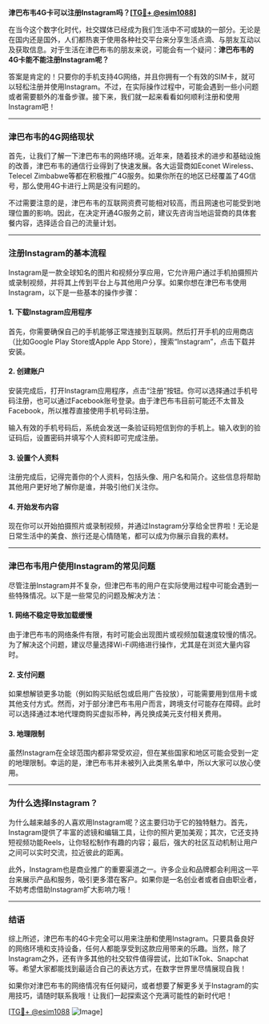 **津巴布韦4G卡可以注册Instagram吗？[[TG💪+ @esim1088](https://t.me/s/esim1088)]**

在当今这个数字化时代，社交媒体已经成为我们生活中不可或缺的一部分。无论是在国内还是国外，人们都热衷于使用各种社交平台来分享生活点滴、与朋友互动以及获取信息。对于生活在津巴布韦的朋友来说，可能会有一个疑问：**津巴布韦的4G卡能不能注册Instagram呢？**

答案是肯定的！只要你的手机支持4G网络，并且你拥有一个有效的SIM卡，就可以轻松注册并使用Instagram。不过，在实际操作过程中，可能会遇到一些小问题或者需要额外的准备步骤。接下来，我们就一起来看看如何顺利注册和使用Instagram吧！

---

### **津巴布韦的4G网络现状**
首先，让我们了解一下津巴布韦的网络环境。近年来，随着技术的进步和基础设施的改善，津巴布韦的通信行业得到了快速发展。各大运营商如Econet Wireless、Telecel Zimbabwe等都在积极推广4G服务。如果你所在的地区已经覆盖了4G信号，那么使用4G卡进行上网是没有问题的。

不过需要注意的是，津巴布韦的互联网资费可能相对较高，而且网速也可能受到地理位置的影响。因此，在决定开通4G服务之前，建议先咨询当地运营商的具体套餐内容，选择适合自己的流量计划。

---

### **注册Instagram的基本流程**
Instagram是一款全球知名的图片和视频分享应用，它允许用户通过手机拍摄照片或录制视频，并将其上传到平台上与其他用户分享。如果你想在津巴布韦使用Instagram，以下是一些基本的操作步骤：

#### **1. 下载Instagram应用程序**
首先，你需要确保自己的手机能够正常连接到互联网。然后打开手机的应用商店（比如Google Play Store或Apple App Store），搜索“Instagram”，点击下载并安装。

#### **2. 创建账户**
安装完成后，打开Instagram应用程序，点击“注册”按钮。你可以选择通过手机号码注册，也可以通过Facebook账号登录。由于津巴布韦目前可能还不太普及Facebook，所以推荐直接使用手机号码注册。

输入有效的手机号码后，系统会发送一条验证码短信到你的手机上。输入收到的验证码后，设置密码并填写个人资料即可完成注册。

#### **3. 设置个人资料**
注册完成后，记得完善你的个人资料，包括头像、用户名和简介。这些信息将帮助其他用户更好地了解你是谁，并吸引他们关注你。

#### **4. 开始发布内容**
现在你可以开始拍摄照片或录制视频，并通过Instagram分享给全世界啦！无论是日常生活中的美食、旅行还是心情随笔，都可以成为你展示自我的素材。

---

### **津巴布韦用户使用Instagram的常见问题**
尽管注册Instagram并不复杂，但津巴布韦的用户在实际使用过程中可能会遇到一些特殊情况。以下是一些常见的问题及解决方法：

#### **1. 网络不稳定导致加载缓慢**
由于津巴布韦的网络条件有限，有时可能会出现图片或视频加载速度较慢的情况。为了解决这个问题，建议尽量选择Wi-Fi网络进行操作，尤其是在浏览大量内容时。

#### **2. 支付问题**
如果想解锁更多功能（例如购买贴纸包或启用广告投放），可能需要用到信用卡或其他支付方式。然而，对于部分津巴布韦用户而言，跨境支付可能存在障碍。此时可以选择通过本地代理商购买虚拟币种，再兑换成美元支付相关费用。

#### **3. 地理限制**
虽然Instagram在全球范围内都非常受欢迎，但在某些国家和地区可能会受到一定的地理限制。幸运的是，津巴布韦并未被列入此类黑名单中，所以大家可以放心使用。

---

### **为什么选择Instagram？**
为什么越来越多的人喜欢用Instagram呢？这主要归功于它的独特魅力。首先，Instagram提供了丰富的滤镜和编辑工具，让你的照片更加美观；其次，它还支持短视频功能Reels，让你轻松制作有趣的内容；最后，强大的社区互动机制让用户之间可以实时交流，拉近彼此的距离。

此外，Instagram也是商业推广的重要渠道之一。许多企业和品牌都会利用这一平台来展示产品和服务，吸引更多潜在客户。如果你是一名创业者或者自由职业者，不妨考虑借助Instagram扩大影响力哦！

---

### **结语**
综上所述，津巴布韦的4G卡完全可以用来注册和使用Instagram。只要具备良好的网络环境和支持设备，任何人都能享受到这款应用带来的乐趣。当然，除了Instagram之外，还有许多其他的社交软件值得尝试，比如TikTok、Snapchat等。希望大家都能找到最适合自己的表达方式，在数字世界里尽情展现自我！

如果你对津巴布韦的网络情况有任何疑问，或者想要了解更多关于Instagram的实用技巧，请随时联系我哦！让我们一起探索这个充满可能性的新时代吧！

[[TG💪+ @esim1088](https://t.me/s/esim1088) ![Image](https://i.postimg.cc/4NQfJmqS/Snipaste-2025-05-13-00-14-12.png)]